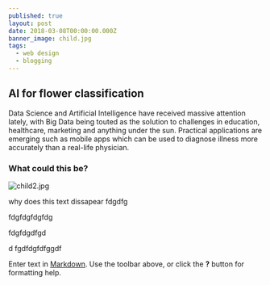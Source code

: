 ```yaml
---
published: true
layout: post
date: 2018-03-08T00:00:00.000Z
banner_image: child.jpg
tags:
  - web design
  - blogging
---
```

## AI for flower classification


Data Science and Artificial Intelligence have received massive attention lately, with Big Data being touted as the solution to challenges in education, healthcare, marketing and anything under the sun. Practical applications are emerging such as mobile apps which can be used to diagnose illness more accurately than a real-life physician. 

<!--more-->

### What could this be?



![child2.jpg]({{site.baseurl}}/images/posts/child2.jpg)

why does this text dissapear
fdgdfg



fdgfdgfdgfdg

fdgfdgdfgd

d
fgdfdgfdfggdf




Enter text in [Markdown](http://daringfireball.net/projects/markdown/). Use the toolbar above, or click the **?** button for formatting help.
